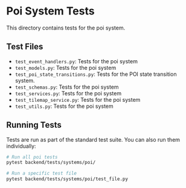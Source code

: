 # Poi System Tests

This directory contains tests for the poi system.

## Test Files

- `test_event_handlers.py`: Tests for the poi system
- `test_models.py`: Tests for the poi system
- `test_poi_state_transitions.py`: Tests for the POI state transition system.
- `test_schemas.py`: Tests for the poi system
- `test_services.py`: Tests for the poi system
- `test_tilemap_service.py`: Tests for the poi system
- `test_utils.py`: Tests for the poi system

## Running Tests

Tests are run as part of the standard test suite. You can also run them individually:

```bash
# Run all poi tests
pytest backend/tests/systems/poi/

# Run a specific test file
pytest backend/tests/systems/poi/test_file.py
```
